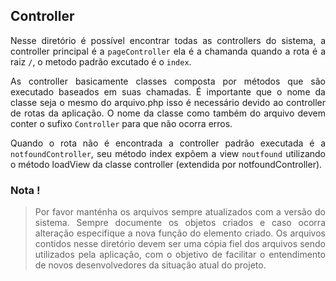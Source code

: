 ## Controller

<p style="text-align: justify;">
Nesse diretório é possível encontrar todas as controllers do sistema, a controller principal é a <code class="markdown">pageController</code> ela é a chamanda quando a rota é a raiz <code class="markdown">/</code>, o metodo padrão excutado é o <code class="markdown">index</code>. 
</p>

<p style="text-align: justify;">
As controller basicamente classes composta por métodos que são executado baseados em suas chamadas. É importante que o nome da classe seja o mesmo do arquivo.php isso é necessário devido ao controller de rotas da aplicação. O nome da classe como também do arquivo devem conter o sufixo <code class="markdown">Controller</code> para que não ocorra erros.
</p>

<p style="text-align: justify;">
Quando o rota não é encontrada a controller padrão executada é a <code class="markdown">notfoundController</code>, seu método index expõem a view <code class="markdown">noutfound</code> utilizando o método loadView da classe controller (extendida por notfoundController).
</p>

### Nota !

><p style="text-align: justify;">Por favor manténha os arquivos sempre atualizados com a versão do sistema. Sempre documente os objetos criados e caso ocorra alteração especifique a nova função do elemento criado. Os arquivos contidos nesse diretório devem ser uma cópia fiel dos arquivos sendo utilizados pela aplicação, com o objetivo de facilitar o entendimento de novos desenvolvedores da situação atual do projeto.</p>